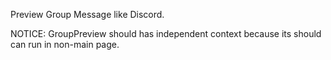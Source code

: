 Preview Group Message like Discord.

NOTICE: GroupPreview should has independent context because its should can run in non-main page.
